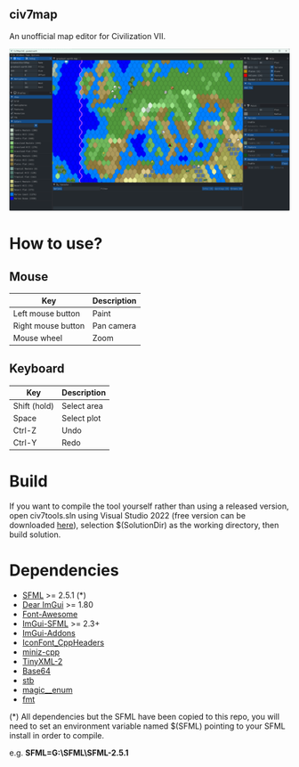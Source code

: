 civ7map
-----

An unofficial map editor for Civilization VII.

![Screenshot](doc/img/v0.42.png)

# How to use?

## Mouse

| Key                | Description |
|--------------------|-------------|
| Left mouse button  | Paint       |
| Right mouse button | Pan camera  |
| Mouse wheel        | Zoom        |

## Keyboard

| Key                | Description |
|--------------------|-------------|
| Shift (hold)       | Select area |
| Space              | Select plot |
| Ctrl-Z             | Undo        |
| Ctrl-Y             | Redo        |

# Build
If you want to compile the tool yourself rather than using a released version, open civ7tools.sln using Visual Studio 2022 (free version can be downloaded [here](https://visualstudio.microsoft.com/downloads/)), selection $(SolutionDir) as the working directory, then build solution.

# Dependencies


* [SFML](https://github.com/SFML/SFML) >= 2.5.1 (*)
* [Dear ImGui](https://github.com/ocornut/imgui) >= 1.80
* [Font-Awesome]( https://github.com/FortAwesome/Font-Awesome/tree/6.x)
* [ImGui-SFML](https://github.com/eliasdaler/imgui-sfml) >= 2.3+
* [ImGui-Addons](https://github.com/wflohry/imgui-addons)
* [IconFont_CppHeaders](https://github.com/juliettef/IconFontCppHeaders)
* [miniz-cpp](https://github.com/tfussell/miniz-cpp)
* [TinyXML-2](https://github.com/leethomason/tinyxml2)
* [Base64](https://github.com/terrakuh/base64)
* [stb](https://github.com/nothings/stb)
* [magic__enum](https://github.com/Neargye/magic_enum)
* [fmt](https://github.com/fmtlib/fmt/)

(*) All dependencies but the SFML have been copied to this repo, you will need to set an environment variable named $(SFML) pointing to your SFML install in order to compile.

e.g. **SFML=G:\SFML\SFML-2.5.1**
